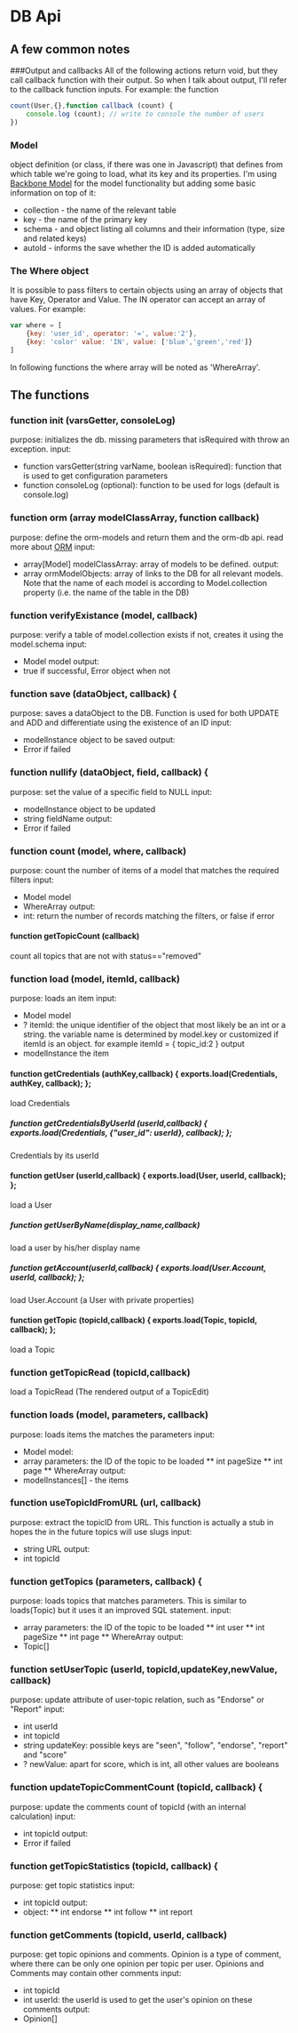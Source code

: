 # DB Api

## A few common notes

###Output and callbacks
All of the following actions return void, but they call callback function with their output.
So when I talk about output, I'll refer to the callback function inputs. For example: the function
```js
count(User,{},function callback (count) {
    console.log (count); // write to console the number of users
})
```

### Model
object definition (or class, if there was one in Javascript) that defines from which table we're going to load,
what its key and its properties.
I'm using [Backbone Model](http://backbonetutorials.com/what-is-a-model/) for the model functionality but adding some
basic information on top of it:
* collection - the name of the relevant table
* key - the name of the primary key
* schema - and object listing all columns and their information (type, size and related keys)
* autoId - informs the save whether the ID is added automatically

### The Where object
It is possible to pass filters to certain objects using an array of objects that have Key, Operator and Value.
The IN operator can accept an array of values. For example:
```js
var where = [
    {key: 'user_id', operator: '=', value:'2'},
    {key: 'color' value: 'IN', value: ['blue','green','red']}
]
```
In following  functions the where array will be noted as 'WhereArray'.

## The functions
### function init (varsGetter, consoleLog)
purpose: initializes the db. missing parameters that isRequired with throw an exception.
input:
* function varsGetter(string varName, boolean isRequired): function that is used to get configuration parameters
* function consoleLog (optional): function to be used for logs (default is console.log)

### function orm (array modelClassArray, function callback)
purpose: define the orm-models and return them and the orm-db api. read more about [ORM](https://www.npmjs.org/package/orm)
input:
* array[Model] modelClassArray: array of models to be defined.
output:
* array ormModelObjects: array of links to the DB for all relevant models.
    Note that the name of each model is according to Model.collection property (i.e. the name of the table in the DB)

### function verifyExistance (model, callback)
purpose: verify a table of model.collection exists if not, creates it using the model.schema
input:
* Model model
output:
* true if successful, Error object when not

### function save (dataObject, callback) {
purpose: saves a dataObject to the DB. Function is used for both UPDATE and ADD and differentiate using the existence of an ID
input:
* modelInstance object to be saved
output:
* Error if failed

### function nullify (dataObject, field, callback) {
purpose: set the value of a specific field to NULL
input:
* modelInstance object to be updated
* string fieldName
output:
* Error if failed

### function count (model, where, callback)
purpose: count the number of items of a model that matches the required filters
input:
* Model model
* WhereArray
output:
* int: return the number of records matching the filters, or false if error

#### function getTopicCount (callback)
count all topics that are not with status=="removed"

### function load (model, itemId, callback)
purpose: loads an item
input:
* Model model
* ? itemId: the unique identifier of the object that most likely be an int or a string. the variable name is determined
            by model.key or customized if itemId is an object. for example itemId = { topic_id:2 }
output
* modelInstance the item


#### function getCredentials (authKey,callback) { exports.load(Credentials, authKey, callback); };
load Credentials

##### function getCredentialsByUserId (userId,callback) { exports.load(Credentials, {"user_id": userId}, callback); };
Credentials by its userId

#### function getUser (userId,callback) { exports.load(User, userId, callback); };
load a User

##### function getUserByName(display_name,callback)
load a user by his/her display name

##### function getAccount(userId,callback) { exports.load(User.Account, userId, callback); };
load User.Account (a User with private properties)

#### function getTopic (topicId,callback) { exports.load(Topic, topicId, callback); };
load a Topic

### function getTopicRead (topicId,callback)
load a TopicRead (The rendered output of a TopicEdit)

### function loads (model, parameters, callback)
purpose: loads items the matches the parameters
input:
* Model model:
* array parameters: the ID of the topic to be loaded
** int pageSize
** int page
** WhereArray
output:
* modelInstances[] - the items

### function useTopicIdFromURL (url, callback)
purpose: extract the topicID from URL. This function is actually a stub in hopes the in the future topics will use slugs
input:
* string URL
output:
* int topicId

### function getTopics (parameters, callback) {
purpose: loads topics that matches parameters. This is similar to loads(Topic) but it uses it an improved SQL statement.
input:
* array parameters: the ID of the topic to be loaded
** int user
** int pageSize
** int page
** WhereArray
output:
* Topic[]

### function setUserTopic (userId, topicId,updateKey,newValue, callback)
purpose: update attribute of user-topic relation, such as "Endorse" or "Report"
input:
* int userId
* int topicId
* string updateKey: possible keys are "seen", "follow", "endorse", "report" and "score"
* ? newValue: apart for score, which is int, all other values are booleans

### function updateTopicCommentCount (topicId, callback) {
purpose: update the comments count of topicId (with an internal calculation)
input:
* int topicId
output:
* Error if failed

### function getTopicStatistics (topicId, callback) {
purpose: get topic statistics
input:
* int topicId
output:
* object:
** int endorse
** int follow
** int report

### function getComments (topicId, userId, callback)
purpose: get topic opinions and comments. Opinion is a type of comment, where there can be only one opinion per topic
per user. Opinions and Comments may contain other comments
input:
* int topicId
* int userId: the userId is used to get the user's opinion on these comments
output:
* Opinion[]
